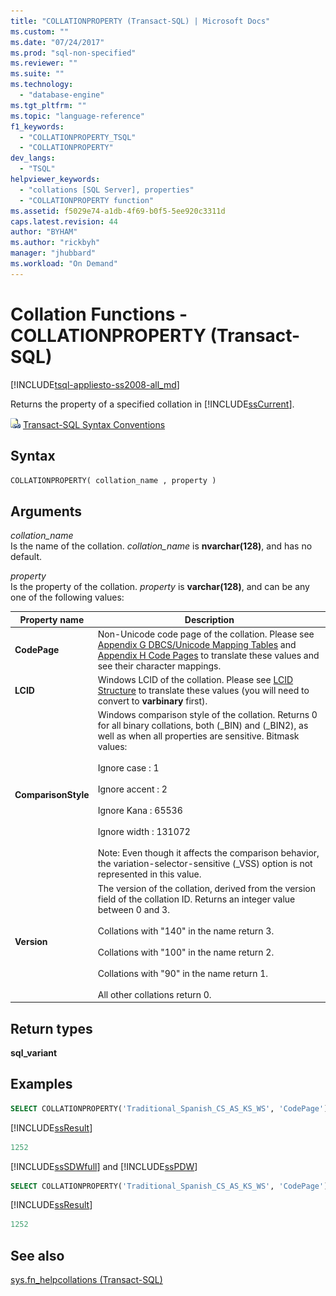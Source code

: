 ```yaml
---
title: "COLLATIONPROPERTY (Transact-SQL) | Microsoft Docs"
ms.custom: ""
ms.date: "07/24/2017"
ms.prod: "sql-non-specified"
ms.reviewer: ""
ms.suite: ""
ms.technology: 
  - "database-engine"
ms.tgt_pltfrm: ""
ms.topic: "language-reference"
f1_keywords: 
  - "COLLATIONPROPERTY_TSQL"
  - "COLLATIONPROPERTY"
dev_langs: 
  - "TSQL"
helpviewer_keywords: 
  - "collations [SQL Server], properties"
  - "COLLATIONPROPERTY function"
ms.assetid: f5029e74-a1db-4f69-b0f5-5ee920c3311d
caps.latest.revision: 44
author: "BYHAM"
ms.author: "rickbyh"
manager: "jhubbard"
ms.workload: "On Demand"
---
```

# Collation Functions - COLLATIONPROPERTY (Transact-SQL)
[!INCLUDE[tsql-appliesto-ss2008-all_md](../../includes/tsql-appliesto-ss2008-all-md.md)]

Returns the property of a specified collation in [!INCLUDE[ssCurrent](../../includes/sscurrent-md.md)].
  
![Topic link icon](../../database-engine/configure-windows/media/topic-link.gif "Topic link icon") [Transact-SQL Syntax Conventions](../../t-sql/language-elements/transact-sql-syntax-conventions-transact-sql.md)
  
## Syntax  
  
```sql
COLLATIONPROPERTY( collation_name , property )  
```  
  
## Arguments  
*collation_name*  
Is the name of the collation. *collation_name* is **nvarchar(128)**, and has no default.
  
*property*  
Is the property of the collation. *property* is **varchar(128)**, and can be any one of the following values:
  
|Property name|Description|  
|---|---|
|**CodePage**|Non-Unicode code page of the collation. Please see [Appendix G DBCS/Unicode Mapping Tables](https://msdn.microsoft.com/en-us/library/cc194886.aspx) and [Appendix H Code Pages](https://msdn.microsoft.com/en-us/library/cc195051.aspx) to translate these values and see their character mappings.|  
|**LCID**|Windows LCID of the collation. Please see [LCID Structure](https://msdn.microsoft.com/en-us/library/cc233968.aspx) to translate these values (you will need to convert to **varbinary** first).|  
|**ComparisonStyle**|Windows comparison style of the collation. Returns 0 for all binary collations, both (\_BIN) and (\_BIN2), as well as when all properties are sensitive. Bitmask values:<br /><br /> Ignore case : 1<br /><br /> Ignore accent : 2<br /><br /> Ignore Kana : 65536<br /><br /> Ignore width : 131072<br /><br /> Note: Even though it affects the comparison behavior, the variation-selector-sensitive (\_VSS) option is not represented in this value.|  
|**Version**|The version of the collation, derived from the version field of the collation ID. Returns an integer value between 0 and 3.<br /><br /> Collations with "140" in the name return 3.<br /><br /> Collations with "100" in the name return 2.<br /><br /> Collations with "90" in the name return 1.<br /><br /> All other collations return 0.|  
  
## Return types
**sql_variant**
  
## Examples  
  
```sql
SELECT COLLATIONPROPERTY('Traditional_Spanish_CS_AS_KS_WS', 'CodePage');  
```  
  
[!INCLUDE[ssResult](../../includes/ssresult-md.md)]
  
```sql
1252   
```  
  
[!INCLUDE[ssSDWfull](../../includes/sssdwfull-md.md)] and [!INCLUDE[ssPDW](../../includes/sspdw-md.md)]  
  
```sql
SELECT COLLATIONPROPERTY('Traditional_Spanish_CS_AS_KS_WS', 'CodePage')  
```  
  
[!INCLUDE[ssResult](../../includes/ssresult-md.md)]
  
```sql
1252   
```  
  
## See also
[sys.fn_helpcollations &#40;Transact-SQL&#41;](../../relational-databases/system-functions/sys-fn-helpcollations-transact-sql.md)
  
  

